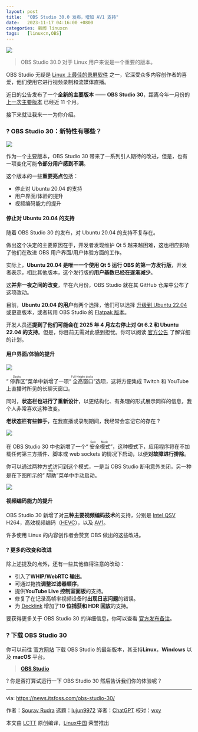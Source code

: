 ```yaml
---
layout: post
title:	"OBS Studio 30.0 发布，增加 AV1 支持"
date:	2023-11-17 04:16:00 +0800 
categories:	新闻 linuxcn 
tags:	[linuxcn,OBS]
---
```



![](/Asserts/Images//attachment/album/202311/16/151643x7ppos30qo79oj31.jpg)



> 
> OBS Studio 30.0 对于 Linux 用户来说是一个重要的版本。
> 
> 
> 


OBS Studio 无疑是 [Linux 上最佳的录屏软件](https://itsfoss.com/best-linux-screen-recorders/) 之一，它深受众多内容创作者的喜爱，他们使用它进行视频录制和流媒体直播。


近日的公告发布了一个**全新的主要版本** —— **OBS Studio 30**，距离今年一月份的 [上一次主要版本](https://news.itsfoss.com/obs-studio-29-release/) 已经近 11 个月。


接下来就让我来一一为你介绍。


### ? OBS Studio 30：新特性有哪些？


![](/Asserts/Images//attachment/album/202311/16/151732qg77r72220ethtz6.png)


作为一个主要版本，OBS Studio 30 带来了一系列引人期待的改进，但是，也有一项变化可能**令部分用户感到不满**。


这个版本的一些**重要亮点**包括：


* 停止对 Ubuntu 20.04 的支持
* 用户界面/体验的提升
* 视频编码能力的提升


#### 停止对 Ubuntu 20.04 的支持


随着 OBS Studio 30 的发布，对 Ubuntu 20.04 的支持不复存在。


做出这个决定的主要原因在于，开发者发现维护 Qt 5 越来越困难，这也相应影响了他们在改进 OBS 用户界面/用户体验方面的工作。


实际上，**Ubuntu 20.04 是唯一一个使用 Qt 5 运行 OBS 的第一方发行版**，开发者表示，相比其他版本，这个发行版的**用户基数已经在逐渐减少**。


这**并非一夜之间的改变**，早在六月份，OBS Studio 就在其 GitHub 仓库中公布了这项改动。


目前，**Ubuntu 20.04 的用户**有两个选择，他们可以选择 [升级到 Ubuntu 22.04](https://itsfoss.com/upgrade-ubuntu-version/) 或更高版本，或者转用 OBS Studio 的 [Flatpak 版本](https://flathub.org/apps/com.obsproject.Studio)。


开发人员还**提到了他们可能会在 2025 年 4 月左右停止对 Qt 6.2 和 Ubuntu 22.04 的支持**。但是，你目前无需对此感到担忧。你可以阅读 [官方公告](https://github.com/obsproject/obs-studio/discussions/9055) 了解详细的计划。


#### 用户界面/体验的提升


![](/Asserts/Images//attachment/album/202311/16/151732mxxzxe9kximgj4en.png)


“<ruby> 停靠区 <rt>  Docks </rt></ruby>”菜单中新增了一项“<ruby> 全高窗口 <rt>  Full-Height docks </rt></ruby>”选项，这将方便集成 Twitch 和 YouTube 上直播时所见的长聊天窗口。


同时，**状态栏也进行了重新设计**，以更结构化、有条理的形式展示同样的信息，我个人非常喜欢这种改变。


**老状态栏有些棘手**，在我直播或录制期间，我经常会忘记它的存在 ?


![](/Asserts/Images//attachment/album/202311/16/151733ntp0tgvweci1vc8y.png)


在 OBS Studio 30 中也新增了一个“<ruby> 安全模式 <rt>  Safe Mode </rt></ruby>”，这种模式下，应用程序将在不加载任何第三方插件、脚本或 web sockets 的情况下启动，以便**对故障进行排除**。


你可以通过两种方式访问到这个模式，一是当 OBS Studio 断电意外关闭，另一种是在下图所示的“<ruby> 帮助 <rt>  Help </rt></ruby>”菜单中手动启动。


![](/Asserts/Images//attachment/album/202311/16/151733rn6qp52t25c8akcc.png)


#### 视频编码能力的提升


OBS Studio 30 新增了对**三种主要视频编码技术**的支持，分别是 [Intel QSV](https://en.wikipedia.org/wiki/Intel_Quick_Sync_Video) H264，高效视频编码（[HEVC](https://en.wikipedia.org/wiki/High_Efficiency_Video_Coding)），以及 [AV1](https://en.wikipedia.org/wiki/AV1)。


许多使用 Linux 的内容创作者会赞赏 OBS 做出的这些改进。


#### ?️ 更多的改变和改进


除上述提及的点外，还有一些其他值得注意的改动：


* 引入了**WHIP/WebRTC 输出**。
* 可通过拖拽**调整过滤器顺序**。
* 提供**YouTube Live 控制室面板**的支持。
* 修复了在记录高帧率视频设备时**出现日志问题**的错误。
* 为 [Decklink](https://www.blackmagicdesign.com/in/products/decklink) 增加了**10 位捕获和 HDR 回放**的支持。


要获得更多关于 OBS Studio 30 的详细信息，你可以查看 [官方发布备注](https://github.com/obsproject/obs-studio/releases/tag/30.0.0)。


### ? 下载 OBS Studio 30


你可以前往 [官方网站](https://obsproject.com/) 下载 OBS Studio 的最新版本，其支持**Linux**，**Windows** 以及 **macOS** 平台。



> 
> **[OBS Studio](https://obsproject.com/)**
> 
> 
> 


? 你是否打算试运行一下 OBS Studio 30 然后告诉我们你的体验呢？




---


via: <https://news.itsfoss.com/obs-studio-30/>


作者：[Sourav Rudra](https://news.itsfoss.com/author/sourav/) 选题：[lujun9972](https://github.com/lujun9972) 译者：[ChatGPT](https://linux.cn/lctt/ChatGPT) 校对：[wxy](https://github.com/wxy)


本文由 [LCTT](https://github.com/LCTT/TranslateProject) 原创编译，[Linux中国](https://linux.cn/) 荣誉推出
